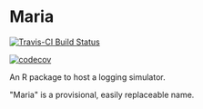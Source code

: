 # Maria

[![Travis-CI Build Status](https://travis-ci.org/VincyaneBadouard/Maria.git.svg?branch=master)](https://travis-ci.org/VincyaneBadouard/Maria.git)

[![codecov](https://codecov.io/gh/VincyaneBadouard/Maria/branch/master/graph/badge.svg?token=ZG0R29IKA2)](https://codecov.io/gh/VincyaneBadouard/Maria)

An R package to host a logging simulator.

"Maria" is a provisional, easily replaceable name.
